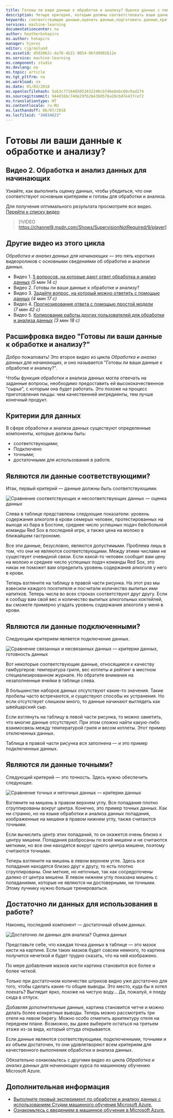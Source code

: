 ```yaml
---
title: Готовы ли ваши данные к обработке и анализу? Оценка данных с помощью Машинного обучения Azure | Документация Майкрософт
description: Четыре критерия, которым должны соответствовать ваши данные, чтобы быть готовыми для обработки и анализа данных. Это видео содержит конкретные примеры общей оценки данных.
keywords: соответствующие данные,оценить данные,подготовить данные,критерии данных,данные готовы
services: machine-learning
documentationcenter: na
author: heatherbshapiro
ms.author: hshapiro
manager: hjerez
editor: cjgronlund
ms.assetid: d502062c-da70-4b21-9054-0bfd9902612e
ms.service: machine-learning
ms.component: studio
ms.devlang: na
ms.topic: article
ms.tgt_pltfrm: na
ms.workload: na
ms.date: 01/03/2018
ms.openlocfilehash: 5ab3c7716485053432240cb74be8ebc60c9ad274
ms.sourcegitcommit: 944d16bc74de29fb2643b0576a20cbd7e437cef2
ms.translationtype: HT
ms.contentlocale: ru-RU
ms.lasthandoff: 06/07/2018
ms.locfileid: "34834623"
---
```

# <a name="is-your-data-ready-for-data-science"></a>Готовы ли ваши данные к обработке и анализу?
## <a name="video-2-data-science-for-beginners-series"></a>Видео 2. Обработка и анализ данных для начинающих
Узнайте, как выполнить оценку данных, чтобы убедиться, что они соответствуют основным критериям и готовы для обработки и анализа.

Для получения оптимального результата просмотрите все видео. [Перейти к списку видео](#other-videos-in-this-series)
<br>

> [!VIDEO https://channel9.msdn.com/Shows/SupervisionNotRequired/9/player]
>
>

## <a name="other-videos-in-this-series"></a>Другие видео из этого цикла
*Обработка и анализ данных для начинающих* — это пять коротких видеороликов с основными сведениями об обработке и анализе данных.

* Видео 1. [5 вопросов, на которые дают ответ обработка и анализ данных](data-science-for-beginners-the-5-questions-data-science-answers.md) *(5 мин 14 с)*
* Видео 2. Готовы ли ваши данные к обработке и анализу?
* Видео 3. [Задайте вопрос, на который можно ответить с помощью данных](data-science-for-beginners-ask-a-question-you-can-answer-with-data.md) *(4 мин 17 с)*
* Видео 4. [Прогнозирование ответа с помощью простой модели](data-science-for-beginners-predict-an-answer-with-a-simple-model.md) *(7 мин 42 с)*
* Видео 5. [Копирование работы других пользователей для обработки и анализа данных](data-science-for-beginners-copy-other-peoples-work-to-do-data-science.md) *(3 мин 18 с)*

## <a name="transcript-is-your-data-ready-for-data-science"></a>Расшифровка видео "Готовы ли ваши данные к обработке и анализу?"
Добро пожаловать! Это второе видео из цикла *Обработка и анализ данных для начинающих*, и оно называется "Готовы ли ваши данные к обработке и анализу?".  

Чтобы функция обработки и анализа данных могла отвечать на заданные вопросы, необходимо предоставить ей высококачественное "сырье", с которым она будет работать. Это похоже на процесс приготовления пиццы: чем качественней ингредиенты, тем лучше конечный продукт. 

## <a name="criteria-for-data"></a>Критерии для данных
В сфере обработки и анализа данных существуют определенные компоненты, которые должны быть:

* соответствующими;
* Подключено
* точными;
* достаточными для использования в работе.

## <a name="is-your-data-relevant"></a>Являются ли данные соответствующими?
Итак, первый критерий — данные должны быть соответствующими.

![Сравнение соответствующих и несоответствующих данных — оценка данных](./media/data-science-for-beginners-is-your-data-ready-for-data-science/relevant-and-irrelevant-data.png)

Слева в таблице представлены следующие показатели: уровень содержания алкоголя в крови семерых человек, протестированных на выходе из бара в Бостоне, среднее число успешных подач бейсбольной команды Red Sox в последней игре, а также цена на молоко в ближайшем гастрономе.

Все эти данные, безусловно, являются допустимыми. Проблема лишь в том, что они не являются соответствующими. Между этими числами не существует очевидной связи. Если какой-то человек сообщит вам цену на молоко и среднее число успешных подач команды Red Sox, это никак не поможет вам определить уровень содержания алкоголя у него в крови.

Теперь взгляните на таблицу в правой части рисунка. На этот раз мы взвесили каждого посетителя и посчитали количество выпитых ими напитков.  Теперь числа во всех строках соответствуют друг другу. Если я сообщу вам свой вес и количество выпитых алкогольных коктейлей, вы сможете примерно угадать уровень содержания алкоголя у меня в крови.

## <a name="do-you-have-connected-data"></a>Являются ли данные подключенными?
Следующим критерием является подключение данных.

![Сравнение связанных и несвязанных данных — критерии данных, готовность данных](./media/data-science-for-beginners-is-your-data-ready-for-data-science/connected-vs-disconnected-data.png)

Вот некоторые соответствующие данные, относящиеся к качеству гамбургеров: температура гриля, вес котлеты и рейтинг в местном специализированном журнале. Но обратите внимания на незаполненные ячейки в таблице слева.

В большинстве наборов данных отсутствуют какие-то значения. Такие пробелы часто встречаются, и существуют способы их устранения. Но если отсутствует слишком много, то данные начинают выглядеть как швейцарский сыр.

Если взглянуть на таблицу в левой части рисунка, то можно заметить, что многие данные отсутствуют. При этом сложно найти какую-либо взаимосвязь между температурой гриля и весом котлеты. Этот пример отключенных данных.

Таблица в правой части рисунка вся заполнена — и это пример подключенных данных.

## <a name="is-your-data-accurate"></a>Являются ли данные точными?
Следующий критерий — это точность. Здесь нужно обеспечить следующее.

![Сравнение точных и неточных данных — критерии данных](./media/data-science-for-beginners-is-your-data-ready-for-data-science/inaccurate-vs-accurate-data.png)

Взгляните на мишень в правом верхнем углу. Все попадания плотно сгруппированы вокруг центра. Конечно, это пример точных данных. Как ни странно, но на языке обработки и анализа данных попадания, изображенные на мишени в правом нижнем углу, также считаются точными.

Если вычислить центр этих попаданий, то он окажется очень близко к центру мишени. Попадания разбросаны по всей мишени и не считаются меткими, но все они находятся вокруг одного центра мишени, поэтому считаются точными.

Теперь взгляните на мишень в левом верхнем угле. Здесь все попадания находятся близко друг к другу, то есть плотно сгруппированы. Они меткие, но неточные, так как сосредоточены далеко от центра мишени. В левом нижнем углу показана мишень с попаданиями, которые не являются ни достоверными, ни точными. Этому лучнику нужно больше тренироваться.

## <a name="do-you-have-enough-data-to-work-with"></a>Достаточно ли данных для использования в работе?
Наконец, последний компонент — достаточный объем данных.

![Достаточно ли данных для анализа? Оценка данных](./media/data-science-for-beginners-is-your-data-ready-for-data-science/barely-enough-data.png)

Представьте себе, что каждая точка данных в таблице — это мазок кисти на картине. Если таких мазков будет совсем немного, то картина получится нечеткой и будет трудно сказать, что на ней изображено.

По мере добавления мазков кисти картина становится все более и более четкой.

Только при достаточном количестве штрихов видно уже достаточно для того, чтобы сделать какие-то общие выводы. Это место, куда бы я хотел поехать? Выглядит ярко, похоже на чистую воду... Да, пожалуй, я поеду сюда в отпуск.

Добавляя дополнительные данные, картина становится четче и можно делать более конкретные выводы. Теперь можно рассмотреть три отеля на левом берегу. Можно особо отметить архитектуру отеля на переднем плане. Возможно, вы даже выберите остаться на третьем этаже из-за вида, который оттуда открывается.

Если данные являются соответствующими, подключенными, точными и их объем достаточен, то они удовлетворяют всем критериям для качественного выполнения обработки и анализа данных.

Обязательно ознакомьтесь с другими видео из цикла *Обработка и анализ данных для начинающих* курса по машинному обучению Microsoft Azure.

## <a name="next-steps"></a>Дополнительная информация
* [Выполните первый эксперимент по обработке и анализу данных с использованием Студии машинного обучения Microsoft Azure.](create-experiment.md)
* [Ознакомьтесь с введением в машинное обучение в Microsoft Azure.](what-is-machine-learning.md)
